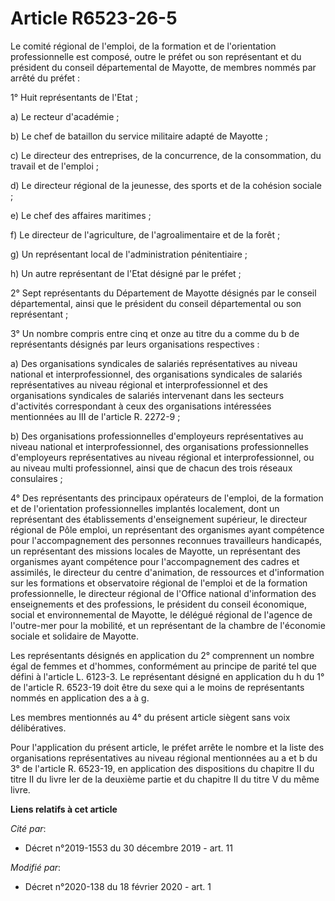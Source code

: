 # Article R6523-26-5

Le comité régional de l'emploi, de la formation et de l'orientation professionnelle est composé, outre le préfet ou son
représentant et du président du conseil départemental de Mayotte, de membres nommés par arrêté du préfet :

1° Huit représentants de l'Etat ;

a) Le recteur d'académie ;

b) Le chef de bataillon du service militaire adapté de Mayotte ;

c) Le directeur des entreprises, de la concurrence, de la consommation, du travail et de l'emploi ;

d) Le directeur régional de la jeunesse, des sports et de la cohésion sociale ;

e) Le chef des affaires maritimes ;

f) Le directeur de l'agriculture, de l'agroalimentaire et de la forêt ;

g) Un représentant local de l'administration pénitentiaire ;

h) Un autre représentant de l'Etat désigné par le préfet ;

2° Sept représentants du Département de Mayotte désignés par le conseil départemental, ainsi que le président du conseil
départemental ou son représentant ;

3° Un nombre compris entre cinq et onze au titre du a comme du b de représentants désignés par leurs organisations
respectives :

a) Des organisations syndicales de salariés représentatives au niveau national et interprofessionnel, des organisations
syndicales de salariés représentatives au niveau régional et interprofessionnel et des organisations syndicales de salariés
intervenant dans les secteurs d'activités correspondant à ceux des organisations intéressées mentionnées au III de l'article
R. 2272-9 ;

b) Des organisations professionnelles d'employeurs représentatives au niveau national et interprofessionnel, des
organisations professionnelles d'employeurs représentatives au niveau régional et interprofessionnel, ou au niveau multi
professionnel, ainsi que de chacun des trois réseaux consulaires ;

4° Des représentants des principaux opérateurs de l'emploi, de la formation et de l'orientation professionnelles implantés
localement, dont un représentant des établissements d'enseignement supérieur, le directeur régional de Pôle emploi, un
représentant des organismes ayant compétence pour l'accompagnement des personnes reconnues travailleurs handicapés, un
représentant des missions locales de Mayotte, un représentant des organismes ayant compétence pour l'accompagnement des
cadres et assimilés, le directeur du centre d'animation, de ressources et d'information sur les formations et observatoire
régional de l'emploi et de la formation professionnelle, le directeur régional de l'Office national d'information des
enseignements et des professions, le président du conseil économique, social et environnemental de Mayotte, le délégué
régional de l'agence de l'outre-mer pour la mobilité, et un représentant de la chambre de l'économie sociale et solidaire de
Mayotte.

Les représentants désignés en application du 2° comprennent un nombre égal de femmes et d'hommes, conformément au principe de
parité tel que défini à l'article L. 6123-3. Le représentant désigné en application du h du 1° de l'article R. 6523-19 doit
être du sexe qui a le moins de représentants nommés en application des a à g.

Les membres mentionnés au 4° du présent article siègent sans voix délibératives.

Pour l'application du présent article, le préfet arrête le nombre et la liste des organisations représentatives au niveau
régional mentionnées au a et b du 3° de l'article R. 6523-19, en application des dispositions du chapitre II du titre II du
livre Ier de la deuxième partie et du chapitre II du titre V du même livre.

**Liens relatifs à cet article**

_Cité par_:

  - Décret n°2019-1553 du 30 décembre 2019 - art. 11

_Modifié par_:

  - Décret n°2020-138 du 18 février 2020 - art. 1
